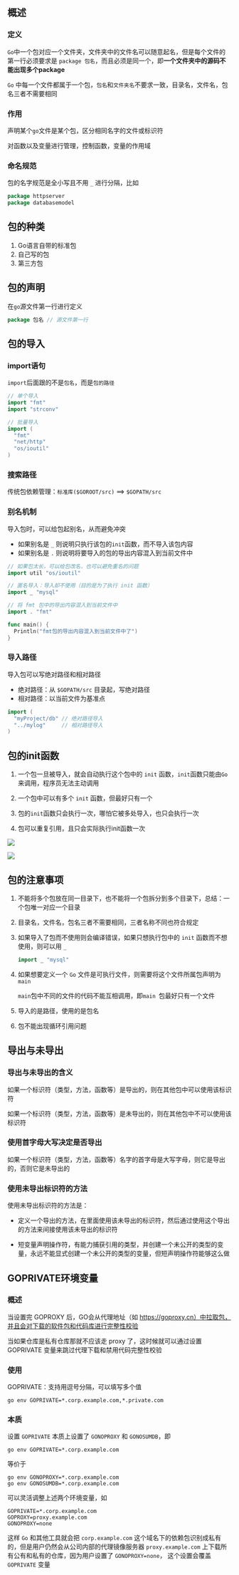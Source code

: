 ## 概述

### 定义

`Go`中一个包对应一个文件夹，文件夹中的文件名可以随意起名，但是每个文件的第一行必须要求是 `package 包名`，而且必须是同一个，即**一个文件夹中的源码不能出现多个package**

`Go` 中每一个文件都属于一个包，`包名`和`文件夹名`不要求一致，目录名，文件名，包名三者不需要相同

### 作用

声明某个`go`文件是某个包，区分相同名字的文件或标识符

对函数以及变量进行管理，控制函数，变量的作用域

### 命名规范

包的名字规范是全小写且不用 `_` 进行分隔，比如

```go
package httpserver
package databasemodel
```



## 包的种类

1. Go语言自带的标准包
2. 自己写的包
3. 第三方包



## 包的声明

在`go`源文件第一行进行定义

```go
package 包名 // 源文件第一行
```



## 包的导入

### import语句

`import`后面跟的不是`包名`，而是`包的路径`

```go
// 单个导入
import "fmt"
import "strconv"

// 批量导入
import (
  "fmt"
  "net/http"
  "os/ioutil"
)
```

### 搜索路径

传统包依赖管理：`标准库($GOROOT/src)` ==> `$GOPATH/src`

### 别名机制

导入包时，可以给包起别名，从而避免冲突

* 如果别名是 `_` 则说明只执行该包的`init`函数，而不导入该包内容
* 如果别名是 `.` 则说明将要导入的包的导出内容混入到当前文件中

```go
// 如果包太长，可以给包改名，也可以避免重名的问题
import util "os/ioutil"

// 匿名导入：导入却不使用（目的是为了执行 init 函数）
import _ "mysql"

// 将 fmt 包中的导出内容混入到当前文件中
import . "fmt"

func main() {
  Println("fmt包的导出内容混入到当前文件中了")
}
```

### 导入路径

导入包可以写绝对路径和相对路径

* 绝对路径：从 `$GOPATH/src` 目录起，写绝对路径
* 相对路径：以当前文件为基准点

```go
import (
  "myProject/db" // 绝对路径导入
  "../mylog"     // 相对路径导入
)
```



## 包的init函数

1. 一个包一旦被导入，就会自动执行这个包中的 `init` 函数，`init`函数只能由`Go`来调用，程序员无法主动调用

2. 一个包中可以有多个 `init` 函数，但最好只有一个

3. 包的`init`函数只会执行一次，哪怕它被多处导入，也只会执行一次
4. 包可以重复引用，且只会实际执行init函数一次

![](./images/image-20200308140714300.png)

![](./images/image-20200308141026090.png)



## 包的注意事项

1. 不能将多个包放在同一目录下，也不能将一个包拆分到多个目录下，总结：一个包唯一对应一个目录

2. 目录名，文件名，包名三者不需要相同，三者名称不同也符合规定

3. 如果导入了包而不使用则会编译错误，如果只想执行包中的 `init` 函数而不想使用，则可以用 `_`

   ```go
   import _ "mysql"
   ```

4. 如果想要定义一个 `Go` 文件是可执行文件，则需要将这个文件所属包声明为 `main`

   `main`包中不同的文件的代码不能互相调用，即`main `包最好只有一个文件

5. 导入的是路径，使用的是包名

6. 包不能出现循环引用问题



## 导出与未导出

### 导出与未导出的含义

如果一个标识符（类型，方法，函数等）是导出的，则在其他包中可以使用该标识符

如果一个标识符（类型，方法，函数等）是未导出的，则在其他包中不可以使用该标识符

### 使用首字母大写决定是否导出

如果一个标识符（类型，方法，函数等）名字的首字母是大写字母，则它是导出的，否则它是未导出的

### 使用未导出标识符的方法

使用未导出标识符的方法是：

* 定义一个导出的方法，在里面使用该未导出的标识符，然后通过使用这个导出的方法来间接使用该未导出的标识符

* 短变量声明操作符，有能力捕获引用的类型，并创建一个未公开的类型的变量，永远不能显式创建一个未公开的类型的变量，但短声明操作符能够这么做



## GOPRIVATE环境变量

### 概述

当设置完 GOPROXY 后，GO会从代理地址（如 https://goproxy.cn）中拉取包，并且会对下载的软件包和代码库进行完整性校验

当如果仓库是私有仓库那就不应该走 proxy 了，这时候就可以通过设置 GOPRIVATE 变量来跳过代理下载和禁用代码完整性校验

### 使用

GOPRIVATE：支持用逗号分隔，可以填写多个值

```shel
go env GOPRIVATE=*.corp.example.com,*.private.com
```

### 本质

设置 `GOPRIVATE` 本质上设置了 `GONOPROXY` 和 `GONOSUMDB`，即

```shell
go env GOPRIVATE=*.corp.example.com
```

等价于

```shell
go env GONOPROXY=*.corp.example.com
go env GONOSUMDB=*.corp.example.com
```

可以灵活调整上述两个环境变量，如

```shell
GOPRIVATE=*.corp.example.com
GOPROXY=proxy.example.com
GONOPROXY=none
```

这样 `Go` 和其他工具就会把 `corp.example.com` 这个域名下的依赖包识别成私有的，但是用户仍然会从公司内部的代理镜像服务器 `proxy.example.com` 上下载所有公有和私有的仓库，因为用户设置了 `GONOPROXY=none`， 这个设置会覆盖 `GOPRIVATE` 变量

